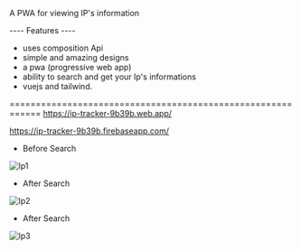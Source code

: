 
A PWA for viewing IP's information

 ---- Features ----
   - uses composition Api
   - simple and amazing designs
   - a pwa (progressive web app)
   - ability to search and get your Ip's informations
   - vuejs and tailwind.
   
============================================================
  https://ip-tracker-9b39b.web.app/

  https://ip-tracker-9b39b.firebaseapp.com/

- Before Search

![Ip1](https://user-images.githubusercontent.com/55124189/134791805-7135cc2c-6125-44df-94c4-36c985bbb25a.jpg)

- After Search

![Ip2](https://user-images.githubusercontent.com/55124189/134791809-84953486-b3c2-4185-b499-d8d843eb1b7e.jpg)

- After Search

![Ip3](https://user-images.githubusercontent.com/55124189/134791815-0916c80e-f78c-4f97-8c9d-fbde282dd941.jpg)

